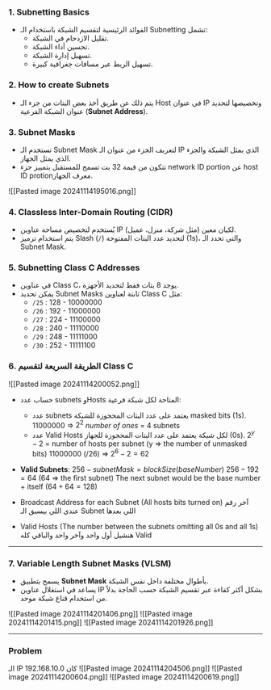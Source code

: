 

### 1. Subnetting Basics
   - الفوائد الرئيسية لتقسيم الشبكة باستخدام الـ Subnetting تشمل:
     - تقليل الازدحام في الشبكة.
     - تحسين أداء الشبكة.
     - تسهيل إدارة الشبكة.
     - تسهيل الربط عبر مسافات جغرافية كبيرة.

### 2. How to create Subnets
   - يتم ذلك عن طريق أخذ بعض البتات من جزء الـ Host في عنوان IP وتخصيصها لتحديد عنوان الشبكة الفرعية (**Subnet Address**).

### 3. Subnet Masks
   - تستخدم الـ Subnet Mask لتعريف الجزء من عنوان الـ IP الذي يمثل الشبكة والجزء الذي يمثل الجهاز.
   - تتكون من قيمة 32 بت تسمح للمستقبل بتمييز جزء network ID portion عن host ID protionمعرف الجهاز.

![[Pasted image 20241114195016.png]]
### 4. Classless Inter-Domain Routing (CIDR)
   - يُستخدم لتخصيص مساحة عناوين IP لكيان معين (مثل شركة، منزل، عميل).
   - يتم استخدام ترميز Slash (`/`) لتحديد عدد البتات المفتوحة (1s)، والتي تحدد الـ Subnet Mask.

### 5. Subnetting Class C Addresses
   - في عناوين Class C، يوجد 8 بتات فقط لتحديد الأجهزة.
   - يمكن تحديد Subnet Masks ثابتة لعناوين Class C مثل:
     - `/25` : 128 - 10000000
     - `/26` : 192 - 11000000
     - `/27` : 224 - 11100000
     - `/28` : 240 - 11110000
     - `/29` : 248 -  11111000
     - `/30` : 252 - 11111100

### 6. الطريقة السريعة لتقسيم Class C
![[Pasted image 20241114200052.png]]
   - حساب عدد subnets وHosts المتاحة لكل شبكة فرعية:
     - عدد subnets يعتمد على عدد البتات المحجوزة للشبكة masked bits (1s).
       11000000 => $2^2$ *number of ones* = 4 subnets
     - عدد Valid Hosts لكل شبكة يعتمد على عدد البتات المحجوزة للجهاز (0s).
       $2^y - 2$ = number of hosts per subnet (y => the number of unmasked bits)
       11000000 (/26) => $2^6 - 2 = 62$ 

- **Valid Subnets**: $256 - subnetMask = blockSize (baseNumber)$
  $256 - 192 = 64$ (64 => the first subnet)
  The next subnet would be the base number + itself ($64 + 64 = 128$)
- Broadcast Address for each Subnet (All hosts bits turned on)
  آخر رقم عندي اللي بيسبق الـ Subnet اللي بعدها
- Valid Hosts (The number between the subnets omitting all 0s and all 1s)
  هنشيل أول واحد وآخر واحد والباقي كله Valid

---


### 7. Variable Length Subnet Masks (VLSM)
- يسمح بتطبيق **Subnet Mask** بأطوال مختلفة داخل نفس الشبكة.
- يساعد في استغلال عناوين IP بشكل أكثر كفاءة عبر تقسيم الشبكة حسب الحاجة بدلاً من استخدام قناع شبكة موحد.

![[Pasted image 20241114201406.png]]
![[Pasted image 20241114201415.png]]
![[Pasted image 20241114201926.png]]

---

### Problem
الـ IP كان 192.168.10.0
![[Pasted image 20241114204506.png]]
![[Pasted image 20241114200604.png]]
![[Pasted image 20241114200619.png]]